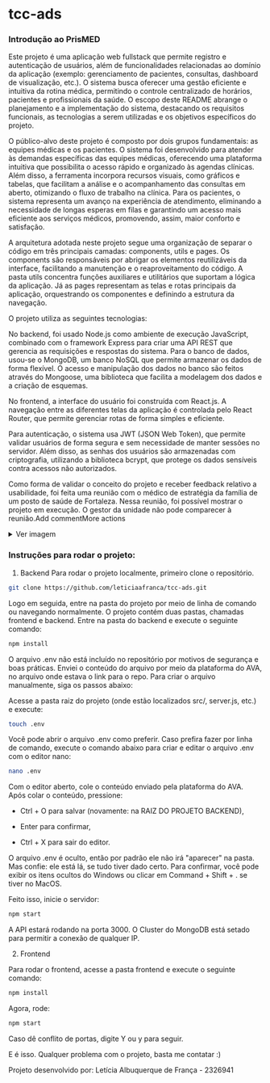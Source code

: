 # tcc-ads
### Introdução ao PrisMED

Este projeto é uma aplicação web fullstack que permite registro e autenticação de usuários, além de funcionalidades relacionadas ao domínio da aplicação (exemplo: gerenciamento de pacientes, consultas, dashboard de visualização, etc.). O sistema busca oferecer uma gestão eficiente e intuitiva da rotina médica, permitindo o controle centralizado de horários, pacientes e profissionais da saúde. O escopo deste README abrange o planejamento e a implementação do sistema, destacando os requisitos funcionais, as tecnologias a serem utilizadas e os objetivos específicos do projeto.

O público-alvo deste projeto é composto por dois grupos fundamentais: as equipes médicas e os pacientes. O sistema foi desenvolvido para atender às demandas específicas das equipes médicas, oferecendo uma plataforma intuitiva que possibilita o acesso rápido e organizado às agendas clínicas. Além disso, a ferramenta incorpora recursos visuais, como gráficos e tabelas, que facilitam a análise e o acompanhamento das consultas em aberto, otimizando o fluxo de trabalho na clínica. Para os pacientes, o sistema representa um avanço na experiência de atendimento, eliminando a necessidade de longas esperas em filas e garantindo um acesso mais eficiente aos serviços médicos, promovendo, assim, maior conforto e satisfação.

A arquitetura adotada neste projeto segue uma organização de separar o código em três principais camadas: components, utils e pages. Os components são responsáveis por abrigar os elementos reutilizáveis da interface, facilitando a manutenção e o reaproveitamento do código. A pasta utils concentra funções auxiliares e utilitários que suportam a lógica da aplicação. Já as pages representam as telas e rotas principais da aplicação, orquestrando os componentes e definindo a estrutura da navegação.

O projeto utiliza as seguintes tecnologias:

No backend, foi usado Node.js como ambiente de execução JavaScript, combinado com o framework Express para criar uma API REST que gerencia as requisições e respostas do sistema. Para o banco de dados, usou-se o MongoDB, um banco NoSQL que permite armazenar os dados de forma flexível. O acesso e manipulação dos dados no banco são feitos através do Mongoose, uma biblioteca que facilita a modelagem dos dados e a criação de esquemas.

No frontend, a interface do usuário foi construída com React.js. A navegação entre as diferentes telas da aplicação é controlada pelo React Router, que permite gerenciar rotas de forma simples e eficiente.

Para autenticação, o sistema usa JWT (JSON Web Token), que permite validar usuários de forma segura e sem necessidade de manter sessões no servidor. Além disso, as senhas dos usuários são armazenadas com criptografia, utilizando a biblioteca bcrypt, que protege os dados sensíveis contra acessos não autorizados.

Como forma de validar o conceito do projeto e receber feedback relativo a usabilidade, foi feita uma reunião com o médico de estratégia da família de um posto de saúde de Fortaleza. Nessa reunião, foi possível mostrar o projeto em execução. O gestor da unidade não pode comparecer à reunião.Add commentMore actions

<details>
  <summary>Ver imagem</summary>
  
![IMG_8685](https://github.com/user-attachments/assets/6e59c15b-5b1c-4a9a-86ed-45e6cfcf8566)

</details>

### Instruções para rodar o projeto:

1. Backend
Para rodar o projeto localmente, primeiro clone o repositório. 
```bash 
git clone https://github.com/leticiaafranca/tcc-ads.git
```
Logo em seguida, entre na pasta do projeto por meio de linha de comando ou navegando normalmente. O projeto contém duas pastas, chamadas frontend e backend. Entre na pasta do backend e execute o seguinte comando:

```bash
npm install
```
O arquivo .env não está incluído no repositório por motivos de segurança e boas práticas. Enviei o conteúdo do arquivo por meio da plataforma do AVA, no arquivo onde estava o link para o repo. Para criar o arquivo manualmente, siga os passos abaixo:

Acesse a pasta raiz do projeto (onde estão localizados src/, server.js, etc.) e execute:

```bash
touch .env
```
Você pode abrir o arquivo .env como preferir. Caso prefira fazer por linha de comando, execute o comando abaixo para criar e editar o arquivo .env com o editor nano:

```bash
nano .env
```
Com o editor aberto, cole o conteúdo enviado pela plataforma do AVA. Após colar o conteúdo, pressione:

- Ctrl + O para salvar (novamente: na RAIZ DO PROJETO BACKEND),

- Enter para confirmar,

- Ctrl + X para sair do editor.

O arquivo .env é oculto, então por padrão ele não irá "aparecer" na pasta. Mas confie: ele está lá, se tudo tiver dado certo. Para confirmar, você pode exibir os itens ocultos do Windows ou clicar em Command + Shift + . se tiver no MacOS.

Feito isso, inicie o servidor:

```bash
npm start
```
A API estará rodando na porta 3000. O Cluster do MongoDB está setado para permitir a conexão de qualquer IP.

2. Frontend
   
Para rodar o frontend, acesse a pasta frontend e execute o seguinte comando:

```bash
npm install
```

Agora, rode:

```bash
npm start
```

Caso dê conflito de portas, digite Y ou y para seguir. 

E é isso. Qualquer problema com o projeto, basta me contatar :)

Projeto desenvolvido por: Letícia Albuquerque de França - 2326941

